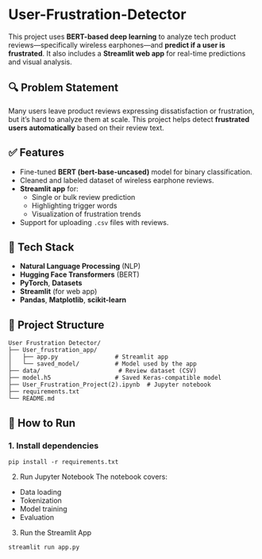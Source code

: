 # User-Frustration-Detector

This project uses **BERT-based deep learning** to analyze tech product reviews—specifically wireless earphones—and **predict if a user is frustrated**. It also includes a **Streamlit web app** for real-time predictions and visual analysis.

## 🔍 Problem Statement

Many users leave product reviews expressing dissatisfaction or frustration, but it’s hard to analyze them at scale. This project helps detect **frustrated users automatically** based on their review text.

## ✅ Features

- Fine-tuned **BERT (bert-base-uncased)** model for binary classification.
- Cleaned and labeled dataset of wireless earphone reviews.
- **Streamlit app** for:
  - Single or bulk review prediction
  - Highlighting trigger words
  - Visualization of frustration trends
- Support for uploading `.csv` files with reviews.

## 🧠 Tech Stack

- **Natural Language Processing** (NLP)
- **Hugging Face Transformers** (BERT)
- **PyTorch**, **Datasets**
- **Streamlit** (for web app)
- **Pandas**, **Matplotlib**, **scikit-learn**

## 📁 Project Structure
```text
User Frustration Detector/
├── User_frustration_app/
│   ├── app.py                # Streamlit app
│   └── saved_model/          # Model used by the app
├── data/                      # Review dataset (CSV)
├── model.h5                  # Saved Keras-compatible model
├── User_Frustration_Project(2).ipynb  # Jupyter notebook
├── requirements.txt
└── README.md
```
## 🚀 How to Run

### 1. Install dependencies
```
pip install -r requirements.txt
```
2. Run Jupyter Notebook
The notebook covers:
 - Data loading
 - Tokenization
 - Model training
 - Evaluation

3. Run the Streamlit App
```cd User_frustration_app
streamlit run app.py
```
